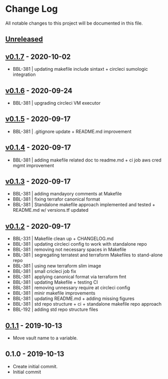 # Change Log

All notable changes to this project will be documented in this file.

<a name="unreleased"></a>
## [Unreleased]



<a name="v0.1.7"></a>
## [v0.1.7] - 2020-10-02

- BBL-381 | updating makefile include sintaxt + circleci sumologic integration


<a name="v0.1.6"></a>
## [v0.1.6] - 2020-09-24

- BBL-381 | upgrading circleci VM executor


<a name="v0.1.5"></a>
## [v0.1.5] - 2020-09-17

- BBL-381 | .gitignore update + README.md improvement


<a name="v0.1.4"></a>
## [v0.1.4] - 2020-09-17

- BBL-381 | adding makefile related doc to readme.md + ci job aws cred mgmt improvement


<a name="v0.1.3"></a>
## [v0.1.3] - 2020-09-17

- BBL-381 | adding mandayory comments at Makefile
- BBL-381 | fixing terrafor canonical format
- BBL-381 | Standalone makefile approach implemented and tested + README.md w/ versions.tf updated


<a name="v0.1.2"></a>
## [v0.1.2] - 2020-09-17

- BBL-331 | Makefile clean up + CHANGELOG.md
- BBL-381 | updating circleci config to work with standalone repo
- BBL-381 | removing not necessary spaces in Makefile
- BBL-381 | segregating terratest and terraform Makefiles to stand-alone repo
- BBL-381 | using new terraform slim image
- BBL-381 | small cricleci job fix
- BBL-381 | applying canonical format via terraform fmt
- BBL-381 | updating Makefile + testing CI
- BBL-381 | removing unnessary require at circleci config
- BBL-381 | minir makefile improvements
- BBL-381 | updating README.md + adding missing figures
- BBL-381 | std repo structure + ci + standalone makefile repo approach
- BBL-192 | adding std repo structure files


<a name="0.1.1"></a>
## [0.1.1] - 2019-10-13

- Move vault name to a variable.


<a name="0.1.0"></a>
## 0.1.0 - 2019-10-13

- Create initial commit.
- Initial commit


[Unreleased]: https://github.com/binbashar/terraform-aws-backup-by-tags/compare/v0.1.7...HEAD
[v0.1.7]: https://github.com/binbashar/terraform-aws-backup-by-tags/compare/v0.1.6...v0.1.7
[v0.1.6]: https://github.com/binbashar/terraform-aws-backup-by-tags/compare/v0.1.5...v0.1.6
[v0.1.5]: https://github.com/binbashar/terraform-aws-backup-by-tags/compare/v0.1.4...v0.1.5
[v0.1.4]: https://github.com/binbashar/terraform-aws-backup-by-tags/compare/v0.1.3...v0.1.4
[v0.1.3]: https://github.com/binbashar/terraform-aws-backup-by-tags/compare/v0.1.2...v0.1.3
[v0.1.2]: https://github.com/binbashar/terraform-aws-backup-by-tags/compare/0.1.1...v0.1.2
[0.1.1]: https://github.com/binbashar/terraform-aws-backup-by-tags/compare/0.1.0...0.1.1

